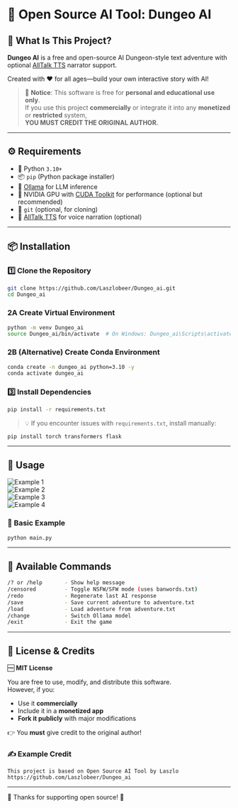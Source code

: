 # 🤖 Open Source AI Tool: Dungeo AI

## 🌟 What Is This Project?

**Dungeo AI** is a free and open-source AI Dungeon-style text adventure with optional [AllTalk TTS](https://github.com/erew123/alltalk_tts) narrator support.

Created with ❤️ for all ages—build your own interactive story with AI!

> 🛑 **Notice**: This software is free for **personal and educational use only**.  
> If you use this project **commercially** or integrate it into any **monetized** or **restricted** system,  
> **YOU MUST CREDIT THE ORIGINAL AUTHOR.**

---

## ⚙️ Requirements

- 🐍 Python `3.10+`
- 📦 `pip` (Python package installer)
- 🦙 [Ollama](https://ollama.com/) for LLM inference
- 🧠 NVIDIA GPU with [CUDA Toolkit](https://developer.nvidia.com/cuda-toolkit) for performance (optional but recommended)
- 🧰 `git` (optional, for cloning)
- 🎤 [AllTalk TTS](https://github.com/erew123/alltalk_tts) for voice narration (optional)

---

## 📦 Installation

### 1️⃣ Clone the Repository

```bash
git clone https://github.com/Laszlobeer/Dungeo_ai.git
cd Dungeo_ai
```

### 2A️ Create Virtual Environment

```bash
python -m venv Dungeo_ai
source Dungeo_ai/bin/activate  # On Windows: Dungeo_ai\Scripts\activate
```

### 2B️ (Alternative) Create Conda Environment

```bash
conda create -n dungeo_ai python=3.10 -y
conda activate dungeo_ai
```

### 3️⃣ Install Dependencies

```bash
pip install -r requirements.txt
```

> 💡 If you encounter issues with `requirements.txt`, install manually:

```bash
pip install torch transformers flask
```

---

## 🚀 Usage

![Example 1](ex.png)  
![Example 2](ex2.png)  
![Example 3](ex3.png)  
![Example 4](ex4.png)

### 🧪 Basic Example

```bash
python main.py
```

---

## 💬 Available Commands

```bash
/? or /help       - Show help message  
/censored         - Toggle NSFW/SFW mode (uses banwords.txt)  
/redo             - Regenerate last AI response  
/save             - Save current adventure to adventure.txt  
/load             - Load adventure from adventure.txt  
/change           - Switch Ollama model  
/exit             - Exit the game  
```

---

## 📜 License & Credits

🆓 **MIT License**

You are free to use, modify, and distribute this software.  
However, if you:
- Use it **commercially**
- Include it in a **monetized app**
- **Fork it publicly** with major modifications

👉 You **must** give credit to the original author!

### ✍️ Example Credit

```
This project is based on Open Source AI Tool by Laszlo  
https://github.com/Laszlobeer/Dungeo_ai
```

---

🙏 Thanks for supporting open source! 🫶
